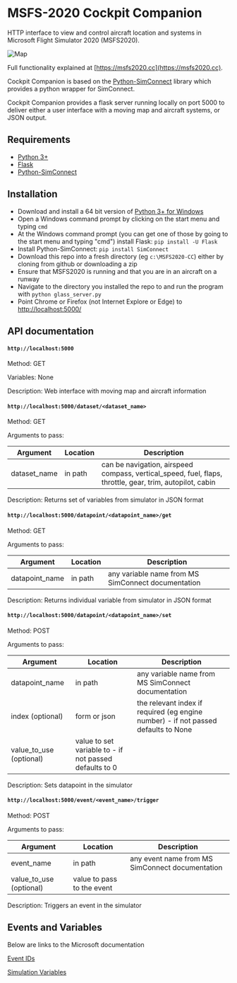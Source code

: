 # MSFS-2020 Cockpit Companion

HTTP interface to view and control aircraft location and systems in Microsoft Flight Simulator 2020 (MSFS2020).

![Map](https://msfs2020.cc/Autopilot.png)

Full functionality explained at [https://msfs2020.cc](https://msfs2020.cc).

Cockpit Companion is based on the [Python-SimConnect](https://github.com/odwdinc/Python-SimConnect) library which provides a python wrapper for SimConnect.

Cockpit Companion provides a flask server running locally on port 5000 to deliver either a user interface with a moving map and aircraft systems, or JSON output.

## Requirements

- [Python 3+](https://www.python.org/downloads/windows/)
- [Flask](https://github.com/pallets/flask)
- [Python-SimConnect](https://github.com/odwdinc/Python-SimConnect)

## Installation

- Download and install a 64 bit version of [Python 3+ for Windows](https://www.python.org/downloads/windows/)
- Open a Windows command prompt by clicking on the start menu and typing `cmd`
- At the Windows command prompt (you can get one of those by going to the start menu and typing "cmd") install Flask: `pip install -U Flask`
- Install Python-SimConnect: `pip install SimConnect`
- Download this repo into a fresh directory (eg `c:\MSFS2020-CC`) either by cloning from github or downloading a zip
- Ensure that MSFS2020 is running and that you are in an aircraft on a runway
- Navigate to the directory you installed the repo to and run the program with `python glass_server.py`
- Point Chrome or Firefox (not Internet Explore or Edge) to [http://localhost:5000/](http://localhost:5000/)


## API documentation

#### `http://localhost:5000`
Method: GET

Variables: None

Description: Web interface with moving map and aircraft information

#### `http://localhost:5000/dataset/<dataset_name>`
Method: GET

Arguments to pass:

|Argument|Location|Description|
|---|---|---|
|dataset_name|in path|can be navigation, airspeed compass, vertical_speed, fuel, flaps, throttle, gear, trim, autopilot, cabin|

Description: Returns set of variables from simulator in JSON format


#### `http://localhost:5000/datapoint/<datapoint_name>/get`
Method: GET

Arguments to pass:

|Argument|Location|Description|
|---|---|---|
|datapoint_name|in path|any variable name from MS SimConnect documentation|

Description: Returns individual variable from simulator in JSON format


#### `http://localhost:5000/datapoint/<datapoint_name>/set`
Method: POST

Arguments to pass:

|Argument|Location|Description|
|---|---|---|
|datapoint_name|in path|any variable name from MS SimConnect documentation|
|index (optional)|form or json|the relevant index if required (eg engine number) - if not passed defaults to None|
|value_to_use (optional)|value to set variable to - if not passed defaults to 0|

Description: Sets datapoint in the simulator


#### `http://localhost:5000/event/<event_name>/trigger`
Method: POST

Arguments to pass:

|Argument|Location|Description|
|---|---|---|
|event_name|in path|any event name from MS SimConnect documentation|
|value_to_use (optional)|value to pass to the event|

Description: Triggers an event in the simulator

## Events and Variables

Below are links to the Microsoft documentation 

[Event IDs](https://docs.microsoft.com/en-us/previous-versions/microsoft-esp/cc526980(v=msdn.10))

[Simulation Variables](https://docs.microsoft.com/en-us/previous-versions/microsoft-esp/cc526981(v=msdn.10))
